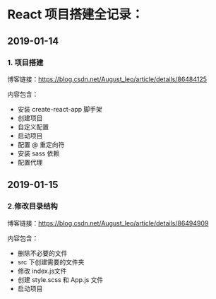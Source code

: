 # React 项目搭建全记录：

## 2019-01-14

### 1. 项目搭建

博客链接：https://blog.csdn.net/August_leo/article/details/86484125

内容包含：

- 安装 create-react-app 脚手架
- 创建项目
- 自定义配置
- 启动项目
- 配置 @ 重定向符
- 安装 sass 依赖
- 配置代理

## 2019-01-15

### 2.修改目录结构
博客链接：https://blog.csdn.net/August_leo/article/details/86494909

内容包含：

- 删除不必要的文件
- src 下创建需要的文件夹
- 修改 index.js文件
- 创建 style.scss 和 App.js 文件
- 启动项目